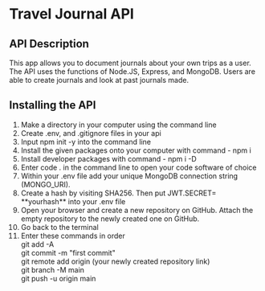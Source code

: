 <h1>Travel Journal API</h1>

<h2>API Description</h2>

<p>This app allows you to document journals about your own trips as a user. The API uses the functions of Node.JS, Express, and MongoDB. Users are able to create journals and look at past journals made.</p>

<h2>Installing the API</h2>
<ol>
  <li>Make a directory in your computer using the command line</li>
  <liInitialize an empty git repository with git init</li>
  <li>Create .env, and .gitignore files in your api</li>
  <li>Input npm init -y into the command line</li>
  <li>Install the given packages onto your computer with command - npm i</li>
  <li>Install developer packages with command - npm i -D</li>
  <li>Enter code . in the command line to open your code software of choice</li>
  <li>Within your .env file add your unique MongoDB connection string (MONGO_URI).</li>
    <li>Create a hash by visiting SHA256. Then put JWT.SECRET= **yourhash** into your .env file</li>
    <li>Open your browser and create a new repository on GitHub. Attach the empty repository to the newly created one on GitHub.
</li>
    <li>Go back to the terminal
</li>
    <li>Enter these commands in order
      <br>
      git add -A
      <br>
      git commit -m "first commit"
      <br>
      git remote add origin (your newly created repository link)
      <br>
      git branch -M main
      <br>
      git push -u origin main
    </li>
  </ol>
